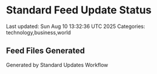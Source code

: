 # Standard Feed Update Status
Last updated: Sun Aug 10 13:32:36 UTC 2025
Categories: technology,business,world

## Feed Files Generated

Generated by Standard Updates Workflow

